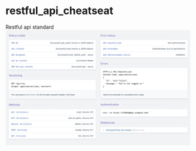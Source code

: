 # restful_api_cheatseat
Restful api standard
![Resful Api](https://github.com/chicongst/restful_api_cheatseat/blob/master/resful-api.jpeg)
